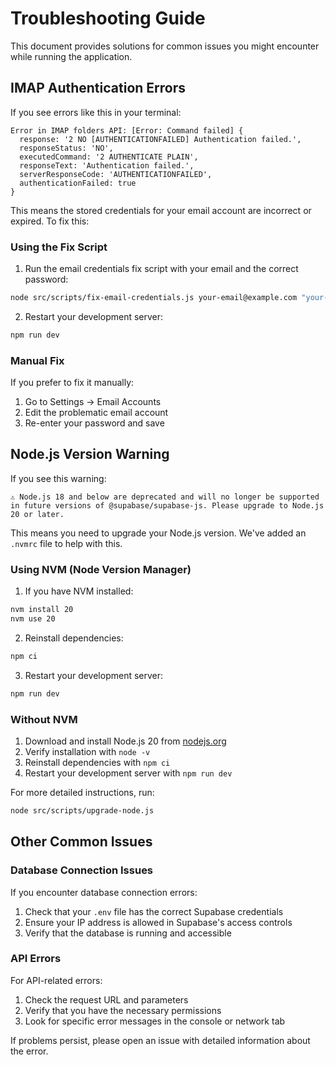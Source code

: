 # Troubleshooting Guide

This document provides solutions for common issues you might encounter while running the application.

## IMAP Authentication Errors

If you see errors like this in your terminal:

```
Error in IMAP folders API: [Error: Command failed] {
  response: '2 NO [AUTHENTICATIONFAILED] Authentication failed.',
  responseStatus: 'NO',
  executedCommand: '2 AUTHENTICATE PLAIN',
  responseText: 'Authentication failed.',
  serverResponseCode: 'AUTHENTICATIONFAILED',
  authenticationFailed: true
}
```

This means the stored credentials for your email account are incorrect or expired. To fix this:

### Using the Fix Script

1. Run the email credentials fix script with your email and the correct password:

```bash
node src/scripts/fix-email-credentials.js your-email@example.com "your-password"
```

2. Restart your development server:

```bash
npm run dev
```

### Manual Fix

If you prefer to fix it manually:

1. Go to Settings → Email Accounts
2. Edit the problematic email account
3. Re-enter your password and save

## Node.js Version Warning

If you see this warning:

```
⚠️ Node.js 18 and below are deprecated and will no longer be supported in future versions of @supabase/supabase-js. Please upgrade to Node.js 20 or later.
```

This means you need to upgrade your Node.js version. We've added an `.nvmrc` file to help with this.

### Using NVM (Node Version Manager)

1. If you have NVM installed:

```bash
nvm install 20
nvm use 20
```

2. Reinstall dependencies:

```bash
npm ci
```

3. Restart your development server:

```bash
npm run dev
```

### Without NVM

1. Download and install Node.js 20 from [nodejs.org](https://nodejs.org/)
2. Verify installation with `node -v`
3. Reinstall dependencies with `npm ci`
4. Restart your development server with `npm run dev`

For more detailed instructions, run:

```bash
node src/scripts/upgrade-node.js
```

## Other Common Issues

### Database Connection Issues

If you encounter database connection errors:

1. Check that your `.env` file has the correct Supabase credentials
2. Ensure your IP address is allowed in Supabase's access controls
3. Verify that the database is running and accessible

### API Errors

For API-related errors:

1. Check the request URL and parameters
2. Verify that you have the necessary permissions
3. Look for specific error messages in the console or network tab

If problems persist, please open an issue with detailed information about the error.

